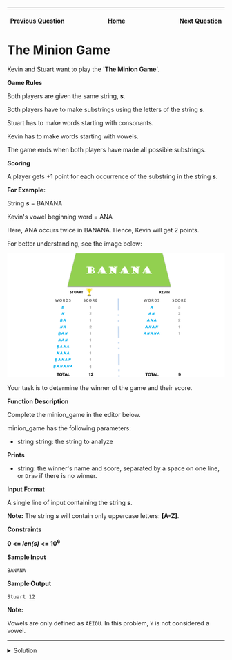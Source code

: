 | <img width=1000>[Previous Question](https://github.com/Kevin-Lago/python-hackerrank-solutions/tree/main/src/strings/string_formatting)</img> | <img width=1000>[Home](https://github.com/Kevin-Lago/python-hackerrank-solutions)</img> | <img width=1000>[Next Question](https://github.com/Kevin-Lago/python-hackerrank-solutions/tree/main/src/strings/merge_the_tools)</img> |
|:---|:---:|---:|

# The Minion Game

Kevin and Stuart want to play the '__The Minion Game__'.

__Game Rules__

Both players are given the same string, ___s___.

Both players have to make substrings using the letters of the string ___s___.

Stuart has to make words starting with consonants.

Kevin has to make words starting with vowels.

The game ends when both players have made all possible substrings.

__Scoring__

A player gets +1 point for each occurrence of the substring in the string ___s___.

__For Example:__

String ___s___ = BANANA

Kevin's vowel beginning word = ANA

Here, ANA occurs twice in BANANA. Hence, Kevin will get 2 points.

For better understanding, see the image below:

![HackerrankTheMinionGameDiagram](1.png)

Your task is to determine the winner of the game and their score.

__Function Description__

Complete the minion_game in the editor below.

minion_game has the following parameters:

- string string: the string to analyze

__Prints__

- string: the winner's name and score, separated by a space on one line, or ```Draw``` if there is no winner.

__Input Format__

A single line of input containing the string ___s___.

__Note:__ The string ___s___ will contain only uppercase letters: __[A-Z]__.

__Constraints__

__0 <= _len(s)_ <= 10<sup>6</sup>__

__Sample Input__

```
BANANA
```

__Sample Output__

```
Stuart 12
```

__Note:__

Vowels are only defined as ```AEIOU```. In this problem, ```Y``` is not considered a vowel.

---

<details><summary>Solution</summary>
    
```python
def minion_game(string):
    s = sum([len(string) - i for i, c in enumerate(string) if c not in 'AEIOU'])
    k = sum([len(string) - i for i, c in enumerate(string) if c in 'AEIOU'])

    if k > s:
        print(f"Kevin {k}")
    elif s > k:
        print(f"Stuart {s}")
    else:
        print(f"Draw")


if __name__ == '__main__':
    s = input()
    minion_game(s)
```
</details>
